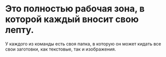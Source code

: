# Это полностью рабочая зона, в которой каждый вносит свою лепту.
  У каждого из команды есть своя папка, в которую он может кидать все свои заготовки, как текстовые, так и изображения.
